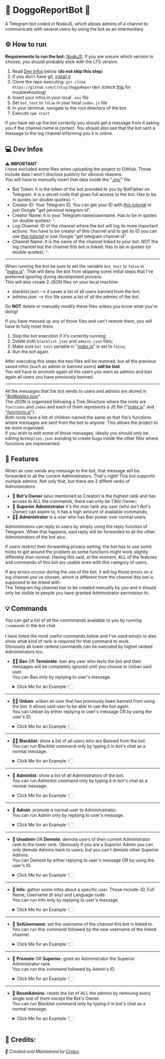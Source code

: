 # 🐶 DoggoReportBot 🐾

A Telegram bot coded in NodeJS, which allows admins of a channel to communicate with several users by using the bot as an intermediary.
<br>

## ⚙️ How to run

**Requirements to run the bot:** *[NodeJS](https://nodejs.org)*. If you are unsure which version to choose, you should probably stick with the LTS version.<br>
1. Read [Dev Infos](https://github.com/Croluy/DoggoReportBot/edit/master/README.md#-dev-infos) below (**do not skip this step**)
2. If you don't have git, [install it](https://github.com/git-guides/install-git)
3. Clone the repo executing: `git clone https://github.com/Croluy/DoggoReportBot` (check [this](https://docs.github.com/en/repositories/creating-and-managing-repositories/cloning-a-repository) for troubleshooting)
4. Insert your infos in your local `.env` file
5. Set `bot_test` to `false` in your local `index.js` file
6. In your terminal, navigate to the root directory of the bot
7. Execute `npm start`

If you have set up the bot correctly you should get a message from it asking you if the channel name is correct. You should also see that the bot sent a message to the log channel informing you it is online.
<br>

## 💻 Dev Infos

⚠️ **IMPORTANT**<br>
I have excluded some files when uploading the project to GitHub. Those include data I won't disclose publicly for obvious reasons.<br>
You will have to manually insert that data inside the "*[.env](https://github.com/Croluy/DoggoReportBot/blob/master/.env)*" file.<br>
- Bot Token: It is the token of the bot provided to you by BotFather on Telegram. It is a secret code that gives full access to the bot. Has to be in quotes (or double quotes): `"`.
- Creator ID: Your Telegram ID. You can get your ID with *[this tutorial](https://www.alphr.com/find-chat-id-telegram/)* or just Google "get personal telegram id".
- Creator Name: It is your Telegram name/username. Has to be in quotes (or double quotes): `"`.
- Log Channel: ID of the channel where the bot will log its more important actions. You have to be creator of this channel and to get its ID you can use *[this tutorial](https://neliosoftware.com/content/help/how-do-i-get-the-channel-id-in-telegram/)* or just Google "get telegram channel id".
- Channel Name: It is the name of the channel linked to your bot. *NOT* the log channel but the channel this bot is linked. Has to be in quotes (or double quotes): `"`.

---
When running the bot be sure to set the variable `bot_test` to `false` in "*[index.js](https://github.com/Croluy/DoggoReportBot/blob/master/index.js#L20)*". That will deny the bot from skipping some initial steps that I've preferred ignoring during development process.<br>
This will also create 2 JSON files on your local machine:<br>
- blacklist.json --> it saves a list of all users banned from the bot;
- admins.json --> this file saves a list of all the admins of the bot.

Do **NOT** delete or manually modify these files unless you know what you're doing!<br>

If you have messed up any of those files and can't restore them, you will have to fully reset them:
1. Stop the bot execution if it's currently running;
2. Delete both `blacklist.json` and `admins.json` files;
3. Make sure `bot_test` variable in "*[index.js](https://github.com/Croluy/DoggoReportBot/blob/master/index.js#L20)*" is set to `false`;
4. Run the bot again.

After executing this steps the two files will be restored, but all the previous saved infos (such as admin or banned users) **will be lost**.<br>
You will have to promote again all the users you want as admins and ban again all users you have previously banned.

---
All the messages that the bot sends to users and admins are stored in "*[BotReplies.json](https://github.com/Croluy/DoggoReportBot/blob/master/BotReplies.json)*".<br>
The JSON is organized following a Tree Structure where the roots are `functions` and `index` and each of them represents a JS file ("*[index.js](https://github.com/Croluy/DoggoReportBot/blob/master/index.js)*" and "*[functions.js](https://github.com/Croluy/DoggoReportBot/blob/master/functions.js)*").<br>
Both roots have a list of children named the same as that file's functions where messages are sent from the bot to anyone. This allows the project to be more organized.<br>
If you wish to edit some of those messages, ideally you should only be editing `BotReplies.json` avoiding to create bugs inside the other files where functions are implemented.
<br>

## 🧬 Features

When an user sends any message to the bot, that message will be forwarded to all the current Administrators. That's right! This bot supports multiple admins. Not only that, but there are 3 diffent ranks of Administrators:<br>
+ 👑 **Bot's Owner** (also mentioned as Creator) is the highest rank and has access to ALL the commands, there can only be 1 Bot Owner;<br>
+ 💎 **Superior Administrator** it's the max rank any user *(who isn't Bot's Owner)* can aspire to, it has a high amount of available commands;<br>
+ 👮‍♀️ **Administrator** is a user who has Ban power over normal users.

Administrators can reply to users by simply using the reply function of Telegram. When that happens, said reply will be forwarded to all the other Administrators of the bot also.

If users restrict their forwarding privacy setting, the bot has to use some tricks to get around the problem as some functions might work slightly diffentely than normal. Having this said, at the moment, ALL of the features and commands of this bot are usable even with this category of users.

If any errors occour during the use of the bot, it will log those errors on a log channel you've chosen, which is different from the channel this bot is supposed to be linked with.<br>
The Telegram log channel has to be created manually by you and it should only be visible to people you have granted Administrator permission to.
<br>

## 💡 Commands

You can get a list of all the commmands available to you by running `/commands` in the bot chat.<br><br>
I have listed the most useful commands below and I've used emojis to also show what kind of rank is required for that command to work.<br>
Obviously all lower ranked commands can be executed by higher ranked Administrators too.<br>

+ 👮‍♀️ **Ban** OR **Terminate**: ban any user who texts the bot and their messages will be completely ignored until you choose to Unban said user.<br>
  You can Ban only by replying to user's message.<br>
  <details>
    <summary>Click Me for an Example 👇🏻</summary>
    
    ![Ban Example GIF](https://github.com/Croluy/DoggoReportBot/blob/master/gifs/Ban_new.gif)
  </details>
***

+ 👮‍♀️ **Unban**: unban an user that has previously been banned from using the bot. It allows said user to be able to use the bot again.<br>
  You can Unban by either replying to user's message OR by using the user's ID.<br>
  <details>
    <summary>Click Me for an Example 👇🏻</summary>
    
    ![Unban Example GIF](https://github.com/Croluy/DoggoReportBot/blob/master/gifs/Unban_new.gif)
  </details>
***

+ 👮‍♀️ **Blacklist**: show a list of all users who are Banned from the bot.<br>
  You can run Blacklist command only by typing it in bot's chat as a normal message.<br>
  <details>
    <summary>Click Me for an Example 👇🏻</summary>
    
    ![Blacklist Example GIF](https://github.com/Croluy/DoggoReportBot/blob/master/gifs/Blacklist_new.gif)
  </details>
***

+ 💎 **Adminlist**: show a list of all Administrators of the bot.<br>
  You can run Adminlist command only by typing it in bot's chat as a normal message.<br>
  <details>
    <summary>Click Me for an Example 👇🏻</summary>
    
    ![Adminlist Example GIF](https://github.com/Croluy/DoggoReportBot/blob/master/gifs/Adminlist_new.gif)
  </details>
***

+ 💎 **Admin**: promote a normal user to Admininistrator.<br>
  You can run Admin only by replying to user's message.<br>
  <details>
    <summary>Click Me for an Example 👇🏻</summary>
    
    ![Admin Example GIF](https://github.com/Croluy/DoggoReportBot/blob/master/gifs/Admin_new.gif)
  </details>
***

+ 💎 **Unadmin** OR **Demote**: demote users of their current Administrator rank to the lower rank. Obviously if you are a Superior Admin you can only demote Admins back to users, but you can't demote other Superior Admins.<br>
  You can Demote by either replying to user's message OR by using the user's ID.<br>
  <details>
    <summary>Click Me for an Example 👇🏻</summary>
    
    ![Demote Example GIF](https://github.com/Croluy/DoggoReportBot/blob/master/gifs/Demote_new.gif)
  </details>
***

+ 💎 **Info**: gather some infos about a specific user. Those include: ID, Full Name, Username (if any) and Language code.<br>
  You can run Info only by replying to user's message.<br>
  <details>
    <summary>Click Me for an Example 👇🏻</summary>
    
    ![Info Example GIF](https://github.com/Croluy/DoggoReportBot/blob/master/gifs/Info_new.gif)
  </details>
***

+ 💎 **SetUsername**: set the username of the channel this bot is linked to.<br>
  You can run this command followed by the new username of the linked channel.<br>
  <details>
    <summary>Click Me for an Example 👇🏻</summary>
    
    ![SetUsername Example GIF](https://github.com/Croluy/DoggoReportBot/blob/master/gifs/SetUsername_new.gif)
  </details>
***

+ 👑 **Promote** OR **Superior**: grant an Administrator the Superior Administrator rank.<br>
  You can run this command followed by Admin's ID.<br>
  <details>
    <summary>Click Me for an Example 👇🏻</summary>
    
    ![Promote Example GIF](https://github.com/Croluy/DoggoReportBot/blob/master/gifs/Promote_new.gif)
  </details>
***

+ 👑 **ResetAdmins**: resets the list of ALL the admins by removing every single one of them except the Bot's Owner.<br>
  You can run Blacklist command only by typing it in bot's chat as a normal message.<br>
  <details>
    <summary>Click Me for an Example 👇🏻</summary>
    
    ![ResetAdmins Example GIF](https://github.com/Croluy/DoggoReportBot/blob/master/gifs/Resetadminlist_new.gif)
  </details><br>

## 📄 Credits:

*:rocket: Created and Maintained by [Croluy](https://www.github.com/croluy)*
